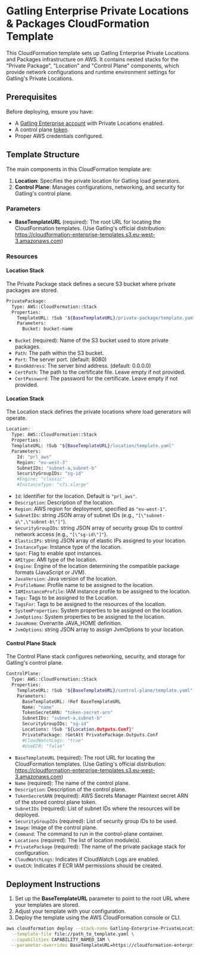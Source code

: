 # Gatling Enterprise Private Locations & Packages CloudFormation Template

This CloudFormation template sets up Gatling Enterprise Private Locations and Packages infrastructure on AWS. It contains nested stacks for the "Private Package", "Location" and "Control Plane" components, which provide network configurations and runtime environment settings for Gatling's Private Locations.

## Prerequisites

Before deploying, ensure you have:
- A [Gatling Enterprise account](https://auth.gatling.io) with Private Locations enabled.
- A control plane [token](https://docs.gatling.io/reference/install/cloud/private-locations/introduction/#token).
- Proper AWS credentials configured.

## Template Structure

The main components in this CloudFormation template are:
1. **Location**: Specifies the private location for Gatling load generators.
2. **Control Plane**: Manages configurations, networking, and security for Gatling's control plane.

### Parameters

- **BaseTemplateURL** (required): The root URL for locating the CloudFormation templates. (Use Gatling's official distribution: https://cloudformation-enterprise-templates.s3.eu-west-3.amazonaws.com)

### Resources

#### Location Stack

The Private Package stack defines a secure S3 bucket where private packages are stored.

```sh
PrivatePackage:
  Type: AWS::CloudFormation::Stack
  Properties:
    TemplateURL: !Sub "${BaseTemplateURL}/private-package/template.yaml"
    Parameters:
      Bucket: bucket-name
```

- `Bucket` (required): Name of the S3 bucket used to store private packages.
- `Path`: The path within the S3 bucket.
- `Port`: The server port. (default: 8080)
- `BindAddress`: The server bind address. (default: 0.0.0.0)
- `CertPath`: The path to the certificate file. Leave empty if not provided.
- `CertPassword`: The password for the certificate. Leave empty if not provided.

#### Location Stack

The Location stack defines the private locations where load generators will operate.

```sh
Location:
  Type: AWS::CloudFormation::Stack
  Properties:
  TemplateURL: !Sub "${BaseTemplateURL}/location/template.yaml"
  Parameters:
    Id: "prl_aws"
    Region: "eu-west-3"
    SubnetIDs: "subnet-a,subnet-b"
    SecurityGroupIDs: "sg-id"
    #Engine: "classic"
    #InstanceType: "c7i.xlarge"
```

- `Id`: Identifier for the location. Default is `"prl_aws"`.
- `Description`: Description of the location.
- `Region`: AWS region for deployment, specified as `"eu-west-1"`.
- `SubnetIDs`: string JSON array of subnet IDs (e.g., `"[\"subnet-a\",\"subnet-b\"]"`).
- `SecurityGroupIDs`: string JSON array of security group IDs to control network access (e.g., `"[\"sg-id\"]"`).
- `ElasticIPs`: string JSON array of elastic IPs assigned to your location.
- `InstanceType`: Instance type of the location.
- `Spot`: Flag to enable spot instances.
- `AMItype`: AMI type of the location.
- `Engine`: Engine of the location determining the compatible package formats (JavaScript or JVM).
- `JavaVersion`: Java version of the location.
- `ProfileName`: Profile name to be assigned to the location.
- `IAMInstanceProfile`: IAM instance profile to be assigned to the location.
- `Tags`: Tags to be assigned to the Location.
- `TagsFor`: Tags to be assigned to the resources of the location.
- `SystemProperties`: System properties to be assigned on the location.
- `JvmOptions`: System properties to be assigned to the location.
- `JavaHome`: Overwrite JAVA_HOME definition.
- `JvmOptions`: string JSON array to assign JvmOptions to your location.

#### Control Plane Stack

The Control Plane stack configures networking, security, and storage for Gatling's control plane.

```sh
ControlPlane:
  Type: AWS::CloudFormation::Stack
  Properties:
    TemplateURL: !Sub "${BaseTemplateURL}/control-plane/template.yaml"
    Parameters:
      BaseTemplateURL: !Ref BaseTemplateURL
      Name: "name"
      TokenSecretARN: "token-secret-arn"
      SubnetIDs: "subnet-a,subnet-b"
      SecurityGroupIDs: "sg-id"
      Locations: !Sub "${Location.Outputs.Conf}"
      PrivatePackage: !GetAtt PrivatePackage.Outputs.Conf
      #CloudWatchLogs: "true"
      #UseECR: "false"
```

- `BaseTemplateURL` (required): The root URL for locating the CloudFormation templates. (Use Gatling's official distribution: https://cloudformation-enterprise-templates.s3.eu-west-3.amazonaws.com)
- `Name` (required): The name of the control plane.
- `Description`: Description of the control plane.
- `TokenSecretARN` (required): AWS Secrets Manager Plaintext secret ARN of the stored control plane token.
- `SubnetIDs` (required): List of subnet IDs where the resources will be deployed.
- `SecurityGroupIDs` (required): List of security group IDs to be used.
- `Image`: Image of the control plane.
- `Command`: The command to run in the control-plane container.
- `Locations` (required): The list of location module(s).
- `PrivatePackage` (required): The name of the private package stack for configuration.
- `CloudWatchLogs`: Indicates if CloudWatch Logs are enabled.
- `UseECR`: Indicates if ECR IAM permissions should be created.

## Deployment Instructions

1. Set up the **BaseTemplateURL** parameter to point to the root URL where your templates are stored.
3. Adjust your template with your configuration.
4. Deploy the template using the AWS CloudFormation console or CLI.

```sh
aws cloudformation deploy --stack-name Gatling-Enterprise-PrivateLocations \
  --template-file file://path_to_template.yaml \
  --capabilities CAPABILITY_NAMED_IAM \
  --parameter-overrides BaseTemplateURL=https://cloudformation-enterprise-templates.s3.eu-west-3.amazonaws.com
```
